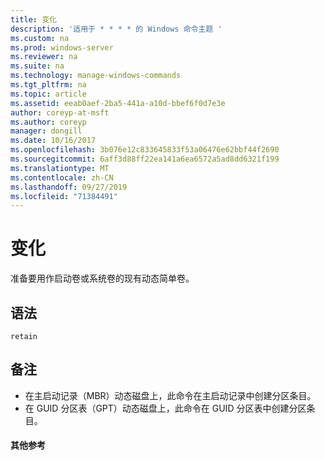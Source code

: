 ```yaml
---
title: 变化
description: '适用于 * * * * 的 Windows 命令主题 '
ms.custom: na
ms.prod: windows-server
ms.reviewer: na
ms.suite: na
ms.technology: manage-windows-commands
ms.tgt_pltfrm: na
ms.topic: article
ms.assetid: eeab0aef-2ba5-441a-a10d-bbef6f0d7e3e
author: coreyp-at-msft
ms.author: coreyp
manager: dongill
ms.date: 10/16/2017
ms.openlocfilehash: 3b076e12c833645833f53a06476e62bbf44f2690
ms.sourcegitcommit: 6aff3d88ff22ea141a6ea6572a5ad8dd6321f199
ms.translationtype: MT
ms.contentlocale: zh-CN
ms.lasthandoff: 09/27/2019
ms.locfileid: "71384491"
---
```

# <a name="retain"></a>变化



准备要用作启动卷或系统卷的现有动态简单卷。

## <a name="syntax"></a>语法

```
retain
```

## <a name="remarks"></a>备注

-   在主启动记录（MBR）动态磁盘上，此命令在主启动记录中创建分区条目。
-   在 GUID 分区表（GPT）动态磁盘上，此命令在 GUID 分区表中创建分区条目。

#### <a name="additional-references"></a>其他参考

